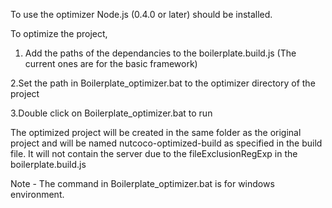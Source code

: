 To use the optimizer Node.js (0.4.0 or later) should be installed.

To optimize the project,

1. Add the paths of the dependancies to the boilerplate.build.js (The current ones are for the basic framework)

2.Set the path in Boilerplate_optimizer.bat to the optimizer directory of the project

3.Double click on Boilerplate_optimizer.bat to run

The optimized project will be created in the same folder as the original project and will be named nutcoco-optimized-build as specified in the build file. It will not contain the server due to the fileExclusionRegExp in the boilerplate.build.js

Note - The command in Boilerplate_optimizer.bat is for windows environment. 